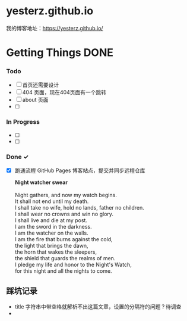 # yesterz.github.io
我的博客地址：https://yesterz.github.io/<br/>
# Getting Things DONE

### Todo

- [ ] 首页还需要设计
- [ ] 404 页面，现在404页面有一个跳转
- [ ] about 页面
- [ ] 

### In Progress

- [ ] 
- [ ] 
      

### Done ✓

- [x] 跑通流程 GitHub Pages 博客站点，提交并同步远程仓库

  **Night watcher swear** <br/>
  <br/>
  Night gathers, and now my watch begins. <br/>
  It shall not end until my death. <br/>
  I shall take no wife, hold no lands, father no children. <br/>
  I shall wear no crowns and win no glory. <br/>
  I shall live and die at my post. <br/>
  I am the sword in the darkness. <br/>
  I am the watcher on the walls. <br/>
  I am the fire that burns against the cold, <br/>
  the light that brings the dawn, <br/>
  the horn that wakes the sleepers, <br/>
  the shield that guards the realms of men. <br/>
  I pledge my life and honor to the Night's Watch, <br/>
  for this night and all the nights to come.<br/>

## 踩坑记录
* title 字符串中带空格就解析不出这篇文章，设置的分隔符的问题？待调查
* 
